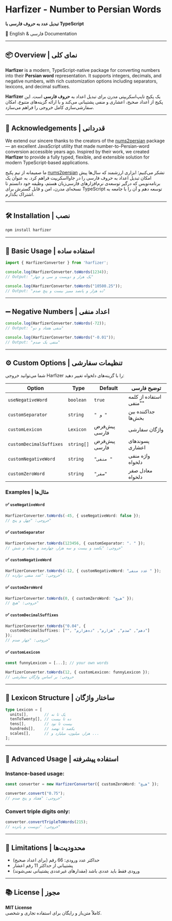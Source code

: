 

# Harfizer - Number to Persian Words  
**تبدیل عدد به حروف فارسی با TypeScript**

📘 English & فارسی Documentation

---

## 📦 Overview | نمای کلی

**Harfizer** is a modern, TypeScript-native package for converting numbers into their **Persian word** representation. It supports integers, decimals, and negative numbers, with rich customization options including separators, lexicons, and decimal suffixes.

**Harfizer** یک پکیج تایپ‌اسکریپتی مدرن برای تبدیل اعداد به **حروف فارسی** است. این پکیج از اعداد صحیح، اعشاری و منفی پشتیبانی می‌کند و با ارائه گزینه‌های متنوع، امکان سفارشی‌سازی کامل خروجی را فراهم می‌سازد.

---

## 🙏 Acknowledgements | قدردانی

We extend our sincere thanks to the creators of the [nums2persian](https://www.npmjs.com/package/nums2persian) package — an excellent JavaScript utility that made number-to-Persian-word conversion accessible years ago. Inspired by their work, we created **Harfizer** to provide a fully typed, flexible, and extensible solution for modern TypeScript-based applications.

ما صمیمانه از تیم پکیج [nums2persian](https://www.npmjs.com/package/nums2persian) تشکر می‌کنیم؛ ابزاری ارزشمند که سال‌ها پیش امکان تبدیل اعداد به حروف فارسی را در جاوااسکریپت فراهم کرد. به عنوان یک برنامه‌نویس که درگیر توسعه‌ی نرم‌افزارهای فارسی‌زبان هستم، وظیفه خود دانستم تا نسخه‌ای مدرن، امن و قابل گسترش برای TypeScript توسعه دهم و آن را با جامعه به اشتراک بگذارم.

---

## 🛠 Installation | نصب

```bash
npm install harfizer
```

---

## 🚀 Basic Usage | استفاده ساده

```ts
import { HarfizerConverter } from 'harfizer';

console.log(HarfizerConverter.toWords(1234));
// Output: "یک هزار و دویست و سی و چهار"
```

```ts
console.log(HarfizerConverter.toWords("10500.25"));
// Output: "ده هزار و پانصد ممیز بیست و پنج صدم"
```

---

## ➖ Negative Numbers | اعداد منفی

```ts
console.log(HarfizerConverter.toWords(-72));
// Output: "منفی هفتاد و دو"
```

```ts
console.log(HarfizerConverter.toWords("-0.01"));
// Output: "منفی یک صدم"
```

---

## ⚙️ Custom Options | تنظیمات سفارشی

شما می‌توانید خروجی Harfizer را با گزینه‌های دلخواه تغییر دهید:

| Option | Type | Default | توضیح فارسی |
|--------|------|---------|-------------|
| `useNegativeWord` | `boolean` | `true` | استفاده از کلمه "منفی" |
| `customSeparator` | `string` | `" و "` | جداکننده بین بخش‌ها |
| `customLexicon` | `Lexicon` | پیش‌فرض فارسی | واژگان سفارشی |
| `customDecimalSuffixes` | `string[]` | پیش‌فرض فارسی | پسوندهای اعشاری |
| `customNegativeWord` | `string` | `"منفی "` | واژه منفی دلخواه |
| `customZeroWord` | `string` | `"صفر"` | معادل صفر دلخواه |

### Examples | مثال‌ها

#### ✅ `useNegativeWord`

```ts
HarfizerConverter.toWords(-45, { useNegativeWord: false });
// خروجی: "چهل و پنج"
```

#### ✅ `customSeparator`

```ts
HarfizerConverter.toWords(123456, { customSeparator: "، " });
// خروجی: "یکصد و بیست و سه هزار، چهارصد و پنجاه و شش"
```

#### ✅ `customNegativeWord`

```ts
HarfizerConverter.toWords(-12, { customNegativeWord: "عدد منفی " });
// خروجی: "عدد منفی دوازده"
```

#### ✅ `customZeroWord`

```ts
HarfizerConverter.toWords(0, { customZeroWord: "هیچ" });
// خروجی: "هیچ"
```

#### ✅ `customDecimalSuffixes`

```ts
HarfizerConverter.toWords("0.04", {
  customDecimalSuffixes: ["", "دهم", "صدم", "هزارم", "ده‌هزارم"]
});
// خروجی: "چهار صدم"
```

#### ✅ `customLexicon`

```ts
const funnyLexicon = [...]; // your own words

HarfizerConverter.toWords(12, { customLexicon: funnyLexicon });
// خروجی: بر اساس واژگان سفارشی
```

---

## 🧱 Lexicon Structure | ساختار واژگان

```ts
type Lexicon = [
  units[],       // یک تا نه
  tenToTwenty[], // ده تا بیست
  tens[],        // بیست تا نود
  hundreds[],    // یکصد تا نهصد
  scales[],      // هزار، میلیون، میلیارد و ...
];
```

---

## 💼 Advanced Usage | استفاده پیشرفته

### Instance-based usage:

```ts
const converter = new HarfizerConverter({ customZeroWord: "هیچ" });

converter.convert("0.75");
// خروجی: "هفتاد و پنج صدم"
```

### Convert triple digits only:

```ts
converter.convertTripleToWords(215);
// خروجی: "دویست و پانزده"
```

---

## 📏 Limitations | محدودیت‌ها

- حداکثر عدد ورودی: 66 رقم (برای اعداد صحیح)
- پشتیبانی از حداکثر 11 رقم اعشار
- ورودی فقط باید عددی باشد (مقدارهای غیرعددی پشتیبانی نمی‌شوند)

---

## 📚 License | مجوز

**MIT License**  
کاملاً متن‌باز و رایگان برای استفاده تجاری و شخصی.


